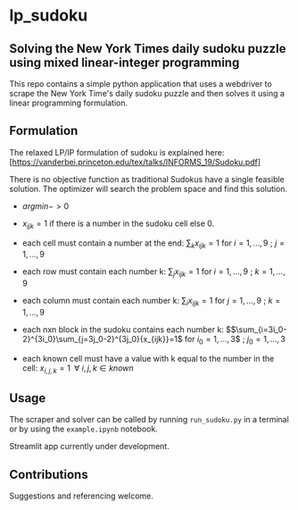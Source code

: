 # lp_sudoku
## Solving the New York Times daily sudoku puzzle using mixed linear-integer programming
This repo contains a simple python application that uses a webdriver to scrape
the New York Time's daily sudoku puzzle and then solves it using a linear programming
formulation.

## Formulation
The relaxed LP/IP formulation of sudoku is explained here: [https://vanderbei.princeton.edu/tex/talks/INFORMS_19/Sudoku.pdf]

There is no objective function as traditional Sudokus have a single feasible solution. The optimizer will search the
problem space and find this solution.


- $argmin -> 0$

- $x_{ijk} = 1$ if there is a number in the sudoku cell else $0$.
- each cell must contain a number at the end: $\sum_{k}{x_{ijk}}=1$ for $i = 1,...,9$ ; $j = 1,...,9$
- each row must contain each number k: $\sum_{j}{x_{ijk}}=1$ for $i = 1,...,9$ ; $k = 1,...,9$
- each column must contain each number k: $\sum_{i}{x_{ijk}}=1$ for $j = 1,...,9$ ; $k = 1,...,9$
- each nxn block in the sudoku contains each number k: $$\sum_{i=3i_0-2}^{3i_0}\sum_{j=3j_0-2}^{3j_0}{x_{ijk}}=1$ for $i_0 = 1,...,3$$ ; $j_0 = 1,...,3$
- each known cell must have a value with k equal to the number in the cell: $x_{i,j,k} = 1  \;\; \forall \:i,j,k \in known$


## Usage
The scraper and solver can be called by running `run_sudoku.py` in a terminal or by using the `example.ipynb` notebook.

Streamlit app currently under development.


## Contributions
Suggestions and referencing welcome.